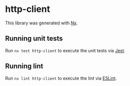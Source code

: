 # http-client

This library was generated with [Nx](https://nx.dev).

## Running unit tests

Run `nx test http-client` to execute the unit tests via [Jest](https://jestjs.io).

## Running lint

Run `nx lint http-client` to execute the lint via [ESLint](https://eslint.org/).
